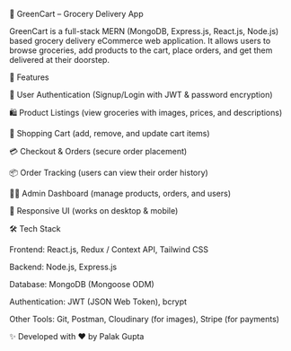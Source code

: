 🛒 GreenCart – Grocery Delivery App

GreenCart is a full-stack MERN (MongoDB, Express.js, React.js, Node.js) based grocery delivery eCommerce web application.
It allows users to browse groceries, add products to the cart, place orders, and get them delivered at their doorstep.

🚀 Features

👤 User Authentication (Signup/Login with JWT & password encryption)

🛍️ Product Listings (view groceries with images, prices, and descriptions)

🛒 Shopping Cart (add, remove, and update cart items)

💳 Checkout & Orders (secure order placement)

📦 Order Tracking (users can view their order history)

👨‍💼 Admin Dashboard (manage products, orders, and users)

📱 Responsive UI (works on desktop & mobile)

🛠️ Tech Stack

Frontend: React.js, Redux / Context API, Tailwind CSS 

Backend: Node.js, Express.js

Database: MongoDB (Mongoose ODM)

Authentication: JWT (JSON Web Token), bcrypt

Other Tools: Git, Postman, Cloudinary (for images), Stripe (for payments)

✨ Developed with ❤️ by Palak Gupta
